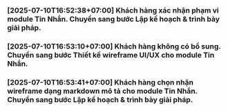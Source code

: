 ### [2025-07-10T16:52:38+07:00] Khách hàng xác nhận phạm vi module Tin Nhắn. Chuyển sang bước Lập kế hoạch & trình bày giải pháp.
### [2025-07-10T16:53:10+07:00] Khách hàng không có bổ sung. Chuyển sang bước Thiết kế wireframe UI/UX cho module Tin Nhắn.
### [2025-07-10T16:53:41+07:00] Khách hàng chọn nhận wireframe dạng markdown mô tả cho module Tin Nhắn. Chuyển sang bước Lập kế hoạch & trình bày giải pháp.
